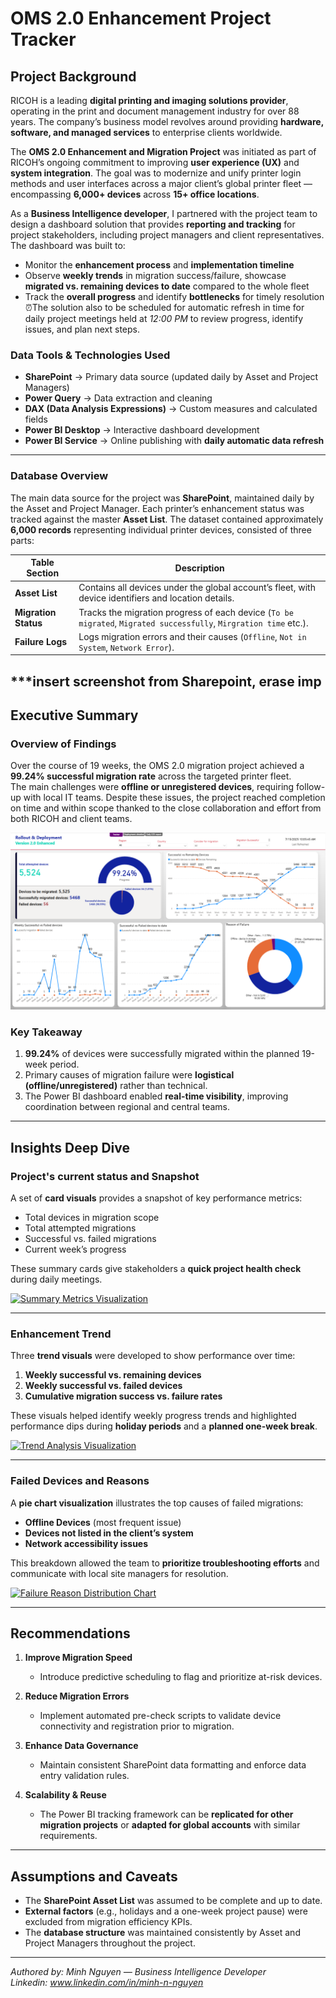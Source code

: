 # OMS 2.0 Enhancement Project Tracker  

## **Project Background**  
RICOH is a leading **digital printing and imaging solutions provider**, operating in the print and document management industry for over 88 years. The company’s business model revolves around providing **hardware, software, and managed services** to enterprise clients worldwide.  

The **OMS 2.0 Enhancement and Migration Project** was initiated as part of RICOH’s ongoing commitment to improving **user experience (UX)** and **system integration**. The goal was to modernize and unify printer login methods and user interfaces across a major client’s global printer fleet — encompassing **6,000+ devices** across **15+ office locations**.  

As a **Business Intelligence developer**, I partnered with the project team to design a dashboard solution that provides **reporting and tracking** for project stakeholders, including project managers and client representatives. The dashboard was built to:  
- Monitor the **enhancement process** and **implementation timeline**  
- Observe **weekly trends** in migration success/failure, showcase **migrated vs. remaining devices to date** compared to the whole fleet 
- Track the **overall progress** and identify **bottlenecks** for timely resolution
⏰The solution also to be scheduled for automatic refresh in time for daily project meetings held at *12:00 PM* to review progress, identify issues, and plan next steps.  

### **Data Tools & Technologies Used**
- **SharePoint** → Primary data source (updated daily by Asset and Project Managers)  
- **Power Query** → Data extraction and cleaning  
- **DAX (Data Analysis Expressions)** → Custom measures and calculated fields  
- **Power BI Desktop** → Interactive dashboard development  
- **Power BI Service** → Online publishing with **daily automatic data refresh**  

---

### **Database Overview**
The main data source for the project was **SharePoint**, maintained daily by the Asset and Project Manager. Each printer’s enhancement status was tracked against the master **Asset List**. The dataset contained approximately **6,000 records** representing individual printer devices, consisted of three parts:  

| **Table Section** | **Description** |
|------------|----------------|
| **Asset List** | Contains all devices under the global account’s fleet, with device identifiers and location details. |
| **Migration Status** | Tracks the migration progress of each device (`To be migrated`, `Migrated successfully`, `Mirgration time` etc.). |
| **Failure Logs** | Logs migration errors and their causes (`Offline`, `Not in System`, `Network Error`). |

***insert screenshot from Sharepoint, erase imp
---

## **Executive Summary**

### **Overview of Findings**
Over the course of 19 weeks, the OMS 2.0 migration project achieved a **99.24% successful migration rate** across the targeted printer fleet.  
The main challenges were **offline or unregistered devices**, requiring follow-up with local IT teams. Despite these issues, the project reached completion on time and within scope thanked to the close collaboration and effort from both RICOH and client teams.

![Dashboard Overview](/Assets/Screenshot_2025-10-14_202131.png)

### **Key Takeaway**
1. **99.24%** of devices were successfully migrated within the planned 19-week period.  
2. Primary causes of migration failure were **logistical (offline/unregistered)** rather than technical.  
3. The Power BI dashboard enabled **real-time visibility**, improving coordination between regional and central teams.  

---

## **Insights Deep Dive**

### **Project's current status and Snapshot**
A set of **card visuals** provides a snapshot of key performance metrics:
- Total devices in migration scope  
- Total attempted migrations  
- Successful vs. failed migrations  
- Current week’s progress  

These summary cards give stakeholders a **quick project health check** during daily meetings.

[![Summary Metrics Visualization](# "Summary Data Cards")](#)

---

### **Enhancement Trend**
Three **trend visuals** were developed to show performance over time:
1. **Weekly successful vs. remaining devices**  
2. **Weekly successful vs. failed devices**  
3. **Cumulative migration success vs. failure rates**  

These visuals helped identify weekly progress trends and highlighted performance dips during **holiday periods** and a **planned one-week break**.

[![Trend Analysis Visualization](# "Weekly and Cumulative Trends")](#)

---

### **Failed Devices and Reasons**
A **pie chart visualization** illustrates the top causes of failed migrations:
- **Offline Devices** (most frequent issue)  
- **Devices not listed in the client’s system**  
- **Network accessibility issues**  

This breakdown allowed the team to **prioritize troubleshooting efforts** and communicate with local site managers for resolution.

[![Failure Reason Distribution Chart](# "Reasons for Failed Migrations")](#)

---

## **Recommendations**

1. **Improve Migration Speed**  
   - Introduce predictive scheduling to flag and prioritize at-risk devices.  

2. **Reduce Migration Errors**  
   - Implement automated pre-check scripts to validate device connectivity and registration prior to migration.  

3. **Enhance Data Governance**  
   - Maintain consistent SharePoint data formatting and enforce data entry validation rules.  

4. **Scalability & Reuse**  
   - The Power BI tracking framework can be **replicated for other migration projects** or **adapted for global accounts** with similar requirements.  

---

## **Assumptions and Caveats**
- The **SharePoint Asset List** was assumed to be complete and up to date.  
- **External factors** (e.g., holidays and a one-week project pause) were excluded from migration efficiency KPIs.  
- The **database structure** was maintained consistently by Asset and Project Managers throughout the project.  

---

*Authored by: Minh Nguyen — Business Intelligence Developer*  
*Linkedin: www.linkedin.com/in/minh-n-nguyen*
